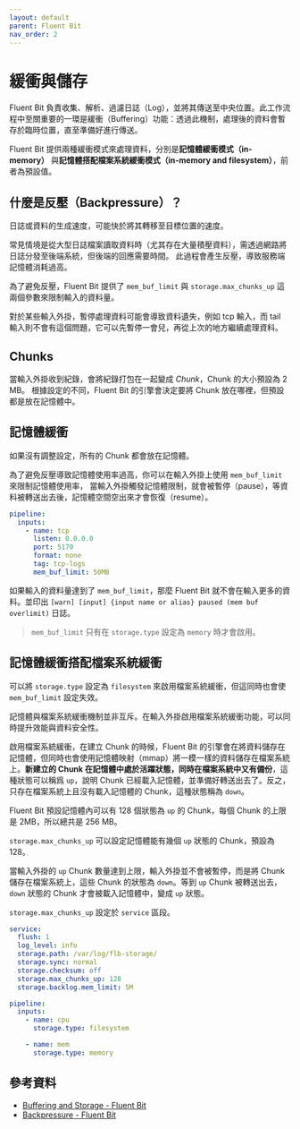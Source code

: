 ```yaml
---
layout: default
parent: Fluent Bit
nav_order: 2
---
```


# 緩衝與儲存

Fluent Bit 負責收集、解析、過濾日誌（Log），並將其傳送至中央位置。此工作流程中至關重要的一環是緩衝（Buffering）功能：透過此機制，處理後的資料會暫存於臨時位置，直至準備好進行傳送。

Fluent Bit 提供兩種緩衝模式來處理資料，分別是**記憶體緩衝模式（in-memory）** 與**記憶體搭配檔案系統緩衝模式（in-memory and filesystem）**，前者為預設值。

## 什麼是反壓（Backpressure）？

日誌或資料的生成速度，可能快於將其轉移至目標位置的速度。

常見情境是從大型日誌檔案讀取資料時（尤其存在大量積壓資料），需透過網路將日誌分發至後端系統，但後端的回應需要時間。
此過程會產生反壓，導致服務端記憶體消耗過高。

為了避免反壓，Fluent Bit 提供了 `mem_buf_limit` 與 `storage.max_chunks_up` 這兩個參數來限制輸入的資料量。

對於某些輸入外掛，暫停處理資料可能會導致資料遺失，例如 tcp 輸入，而 tail 輸入則不會有這個問題，它可以先暫停一會兒，再從上次的地方繼續處理資料。

## Chunks

當輸入外掛收到紀錄，會將紀錄打包在一起變成 _Chunk_，Chunk 的大小預設為 2 MB。
根據設定的不同，Fluent Bit 的引擎會決定要將 Chunk 放在哪裡，但預設都是放在記憶體中。

## 記憶體緩衝

如果沒有調整設定，所有的 Chunk 都會放在記憶體。

為了避免反壓導致記憶體使用率過高，你可以在輸入外掛上使用 `mem_buf_limit` 來限制記憶體使用率，
當輸入外掛觸發記憶體限制，就會被暫停（pause），等資料被轉送出去後，記憶體空間空出來才會恢復（resume）。

```yaml
pipeline:
  inputs:
    - name: tcp
      listen: 0.0.0.0
      port: 5170
      format: none
      tag: tcp-logs
      mem_buf_limit: 50MB
```

如果輸入的資料量達到了 `mem_buf_limit`，那麼 Fluent Bit 就不會在輸入更多的資料。並印出 `[warn] [input] {input name or alias} paused (mem buf overlimit)` 日誌。

> `mem_buf_limit` 只有在 `storage.type` 設定為 `memory` 時才會啟用。

## 記憶體緩衝搭配檔案系統緩衝

可以將 `storage.type` 設定為 `filesystem` 來啟用檔案系統緩衝，但這同時也會使 `mem_buf_limit` 設定失效。

記憶體與檔案系統緩衝機制並非互斥。在輸入外掛啟用檔案系統緩衝功能，可以同時提升效能與資料安全性。

啟用檔案系統緩衝，在建立 Chunk 的時候，Fluent Bit 的引擎會在將資料儲存在記憶體，但同時也會使用記憶體映射（mmap）將一模一樣的資料儲存在檔案系統上。**新建立的 Chunk 在記憶體中處於活躍狀態，同時在檔案系統中又有備份**，這種狀態可以稱爲 `up`，說明 Chunk 已經載入記憶體，並準備好轉送出去了。反之，只存在檔案系統上且沒有載入記憶體的 Chunk，這種狀態稱為 `down`。

Fluent Bit 預設記憶體內可以有 128 個狀態為 `up` 的 Chunk，每個 Chunk 的上限是 2MB，所以總共是 256 MB。

`storage.max_chunks_up` 可以設定記憶體能有幾個 `up` 狀態的 Chunk，預設為 128。

當輸入外掛的 `up` Chunk 數量達到上限，輸入外掛並不會被暫停，而是將 Chunk 儲存在檔案系統上，這些 Chunk 的狀態為 `down`。等到 `up` Chunk 被轉送出去，`down` 狀態的 Chunk 才會被載入記憶體中，變成 `up` 狀態。

`storage.max_chunks_up` 設定於 `service` 區段。

```yaml
service:
  flush: 1
  log_level: info
  storage.path: /var/log/flb-storage/
  storage.sync: normal
  storage.checksum: off
  storage.max_chunks_up: 128
  storage.backlog.mem_limit: 5M

pipeline:
  inputs:
    - name: cpu
      storage.type: filesystem

    - name: mem
      storage.type: memory
```

## 參考資料

- [Buffering and Storage - Fluent Bit](https://docs.fluentbit.io/manual/administration/buffering-and-storage)
- [Backpressure - Fluent Bit](https://docs.fluentbit.io/manual/administration/backpressure)

